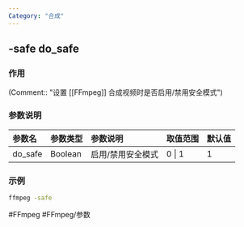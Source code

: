 ```yaml
---
Category: "合成"
---
```


## -safe do_safe

### 作用
(Comment:: "设置 [[FFmpeg]] 合成视频时是否启用/禁用安全模式")

### 参数说明
|参数名|参数类型|参数说明|取值范围|默认值|
|:-|:-|:-|:-|:-|
|do_safe|Boolean|启用/禁用安全模式|0 \| 1|1|

### 示例
```bash
ffmpeg -safe
```

#FFmpeg #FFmpeg/参数